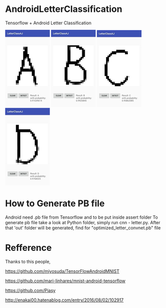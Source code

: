 # AndroidLetterClassification
Tensorflow + Android Letter Classification

![Image](example/a.jpg)
![Image](example/b.jpg)
![Image](example/c.jpg)
![Image](example/d.jpg)

# How to Generate PB file
Android need .pb file from Tensorflow and to be put inside assert folder
To generate pb file take a look at Python folder, simply run cnn - letter.py.
After that 'out' folder will be generated, find for "optimized_letter_convnet.pb" file

# Refference
Thanks to this people,

https://github.com/miyosuda/TensorFlowAndroidMNIST

https://github.com/mari-linhares/mnist-android-tensorflow

https://github.com/Piasy

http://enakai00.hatenablog.com/entry/2016/08/02/102917
